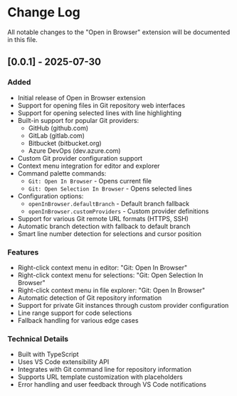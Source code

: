 # Change Log

All notable changes to the "Open in Browser" extension will be documented in this file.

## [0.0.1] - 2025-07-30

### Added
- Initial release of Open in Browser extension
- Support for opening files in Git repository web interfaces
- Support for opening selected lines with line highlighting
- Built-in support for popular Git providers:
  - GitHub (github.com)
  - GitLab (gitlab.com)
  - Bitbucket (bitbucket.org)
  - Azure DevOps (dev.azure.com)
- Custom Git provider configuration support
- Context menu integration for editor and explorer
- Command palette commands:
  - `Git: Open In Browser` - Opens current file
  - `Git: Open Selection In Browser` - Opens selected lines
- Configuration options:
  - `openInBrowser.defaultBranch` - Default branch fallback
  - `openInBrowser.customProviders` - Custom provider definitions
- Support for various Git remote URL formats (HTTPS, SSH)
- Automatic branch detection with fallback to default branch
- Smart line number detection for selections and cursor position

### Features
- Right-click context menu in editor: "Git: Open In Browser"
- Right-click context menu for selections: "Git: Open Selection In Browser"
- Right-click context menu in file explorer: "Git: Open In Browser"
- Automatic detection of Git repository information
- Support for private Git instances through custom provider configuration
- Line range support for code selections
- Fallback handling for various edge cases

### Technical Details
- Built with TypeScript
- Uses VS Code extensibility API
- Integrates with Git command line for repository information
- Supports URL template customization with placeholders
- Error handling and user feedback through VS Code notifications
